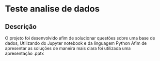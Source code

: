 # Teste analise de dados

## Descrição
O projeto foi desenvolvido afim de solucionar questões sobre uma base de dados,
Utilizando do Jupyter notebook e da linguagem Python
Afim de apresentar as soluções de maneira mais clara foi utilizada uma apresentação .pptx
